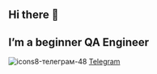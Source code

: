 ## Hi there 👋
## I’m a beginner QA Engineer
![icons8-телеграм-48](https://github.com/user-attachments/assets/97e211fc-5f17-4bd9-9fc5-235bacdc3583)
[Telegram](https://t.me/nekrashevichm)


<!--
**Masha246/Masha246** is a ✨ _special_ ✨ repository because its `README.md` (this file) appears on your GitHub profile.

Here are some ideas to get you started:

- 🔭 I’m currently working on ...
- 
- 👯 I’m looking to collaborate on ...
- 🤔 I’m looking for help with ...
- 💬 Ask me about ...
- 📫 How to reach me: ...
- 😄 Pronouns: ...
- ⚡ Fun fact: ...
-->

